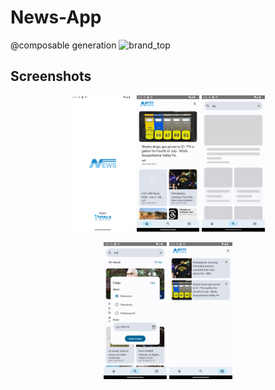 # News-App
@composable generation
![brand_top](https://github.com/nuryadincjr/News-App/assets/51723168/18fe9239-7250-40d7-963a-3e8854a9e5fe)

## Screenshots
<p align="center">
   <img src="https://github.com/nuryadincjr/News-App/blob/main/sct/Screenshot_20230705_174534.png" width="20%">
   <img src="https://github.com/nuryadincjr/News-App/blob/main/sct/Screenshot_20230705_174549.png" width="20%">
   <img src="https://github.com/nuryadincjr/News-App/blob/main/sct/Screenshot_20230705_174624.png" width="20%">
</p>
<p align="center">
   <img src="https://github.com/nuryadincjr/News-App/blob/main/sct/Screenshot_20230705_174643.png" width="20%">
   <img src="https://github.com/nuryadincjr/News-App/blob/main/sct/Screenshot_20230705_174724.png" width="20%">
</p>
